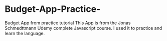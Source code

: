 # Budget-App-Practice-
Budget App from practice tutorial
This App is from the Jonas Schmedttmann Udemy complete Javascript course. I used it to practice and learn the language.  
